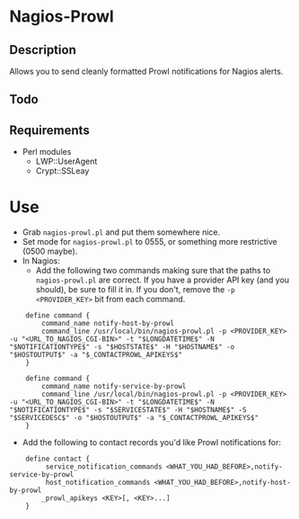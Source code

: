 # Nagios-Prowl

## Description

Allows you to send cleanly formatted Prowl notifications for Nagios alerts.

## Todo

## Requirements

* Perl modules
  * LWP::UserAgent
  * Crypt::SSLeay

# Use

* Grab `nagios-prowl.pl` and put them somewhere nice.
* Set mode for `nagios-prowl.pl` to 0555, or something more restrictive (0500
  maybe).
* In Nagios:
  * Add the following two commands making sure that the paths to
  `nagios-prowl.pl` are correct. If you have a provider API key (and you
  should), be sure to fill it in. If you don't, remove the `-p <PROVIDER_KEY>`
  bit from each command.
```
    define command {
        command_name notify-host-by-prowl
        command_line /usr/local/bin/nagios-prowl.pl -p <PROVIDER_KEY> -u "<URL_TO_NAGIOS_CGI-BIN>" -t "$LONGDATETIME$" -N "$NOTIFICATIONTYPE$" -s "$HOSTSTATE$" -H "$HOSTNAME$" -o "$HOSTOUTPUT$" -a "$_CONTACTPROWL_APIKEYS$"
    }
    
    define command {
        command_name notify-service-by-prowl
        command_line /usr/local/bin/nagios-prowl.pl -p <PROVIDER_KEY> -u "<URL_TO_NAGIOS_CGI-BIN>" -t "$LONGDATETIME$" -N "$NOTIFICATIONTYPE$" -s "$SERVICESTATE$" -H "$HOSTNAME$" -S "$SERVICEDESC$" -o "$HOSTOUTPUT$" -a "$_CONTACTPROWL_APIKEYS$"
    }
```
  * Add the following to contact records you'd like Prowl notifications for:
```
    define contact {
         service_notification_commands <WHAT_YOU_HAD_BEFORE>,notify-service-by-prowl
         host_notification_commands <WHAT_YOU_HAD_BEFORE>,notify-host-by-prowl
        _prowl_apikeys <KEY>[, <KEY>...]
    }
```
 
